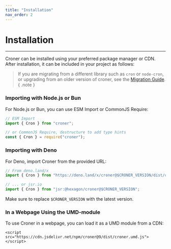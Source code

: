 ```yaml
---
title: "Installation"
nav_order: 2
---
```


# Installation

---

Croner can be installed using your preferred package manager or CDN. After installation, it can be included in your project as follows:

> If you are migrating from a different library such as `cron` or `node-cron`, or upgrading from an older version of croner, see the [Migration Guide](migration.md).
{ .note }

### Importing with Node.js or Bun

For Node.js or Bun, you can use ESM Import or CommonJS Require:

```ts
// ESM Import
import { Cron } from "croner";

// or CommonJS Require, destructure to add type hints
const { Cron } = require("croner");
```

### Importing with Deno

For Deno, import Croner from the provided URL:

```ts
// From deno.land/x
import { Cron } from "https://deno.land/x/croner@$CRONER_VERSION/dist/croner.js";

// ... or jsr.io
import { Cron } from "jsr:@hexagon/croner@$CRONER_VERSION";
```

Make sure to replace `$CRONER_VERSION` with the latest version.

### In a Webpage Using the UMD-module

To use Croner in a webpage, you can load it as a UMD module from a CDN:

`<script src="https://cdn.jsdelivr.net/npm/croner@9/dist/croner.umd.js"></script>`
